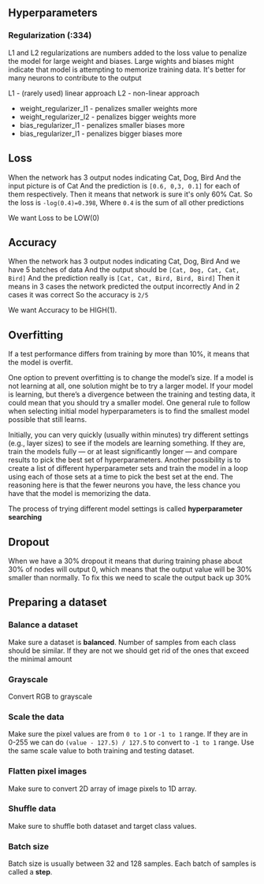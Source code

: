 
## Hyperparameters

### Regularization (:334)

L1 and L2 regularizations are numbers
added to the loss value to penalize the model for large weight and biases.
Large wights and biases might indicate that model is attempting to memorize
training data.
It's better for many neurons to contribute to the output

L1 - (rarely used) linear approach
L2 - non-linear approach

* weight_regularizer_l1 - penalizes smaller weights more
* weight_regularizer_l2 - penalizes bigger weights more
* bias_regularizer_l1 - penalizes smaller biases more
* bias_regularizer_l1 - penalizes bigger biases more

## Loss

When the network has 3 output nodes indicating Cat, Dog, Bird
And the input picture is of Cat
And the prediction is `[0.6, 0,3, 0.1]` for each of them respectively.
Then it means that network is sure it's only 60% Cat.
So the loss is `-log(0.4)=0.398`,
Where `0.4` is the sum of all other predictions

We want Loss to be LOW(0)


## Accuracy

When the network has 3 output nodes indicating Cat, Dog, Bird
And we have 5 batches of data
And the output should be `[Cat, Dog, Cat, Cat, Bird]`
And the prediction really is `[Cat, Cat, Bird, Bird, Bird]`
Then it means in 3 cases the network predicted the output incorrectly
And in 2 cases it was correct
So the accuracy is `2/5`

We want Accuracy to be HIGH(1).

## Overfitting

If a test performance differs from training by more than 10%,
it means that the model is overfit.

One option to prevent overfitting is to change the model’s size. If a model is not
learning at all, one solution might be to try a larger model. If your model is learning, but there’s a
divergence between the training and testing data, it could mean that you should try a smaller
model. One general rule to follow when selecting initial model hyperparameters is to find the
smallest model possible that still learns.

Initially, you can
very quickly (usually within minutes) try different settings (e.g., layer sizes) to see if the models
are learning something. If they are, train the models fully — or at least significantly longer — and
compare results to pick the best set of hyperparameters. Another possibility is to create a list of
different hyperparameter sets and train the model in a loop using each of those sets at a time to
pick the best set at the end. The reasoning here is that the fewer neurons you have, the less chance
you have that the model is memorizing the data.

The process of trying different model settings is called **hyperparameter searching**


## Dropout

When we have a 30% dropout it means that during training phase
about 30% of nodes will output 0, which means that the output value
will be 30% smaller than normally.
To fix this we need to scale the output back up 30%

## Preparing a dataset

### Balance a dataset

Make sure a dataset is **balanced**.
Number of samples from each class should be similar.
If they are not we should get rid of the ones that exceed the minimal amount

### Grayscale

Convert RGB to grayscale

### Scale the data

Make sure the pixel values are from `0 to 1` or `-1 to 1` range.
If they are in 0-255 we can do `(value - 127.5) / 127.5` to convert to `-1 to 1` range.
Use the same scale value to both training and testing dataset.

### Flatten pixel images

Make sure to convert 2D array of image pixels to 1D array.

### Shuffle data

Make sure to shuffle both dataset and target class values.

### Batch size

Batch size is usually between 32 and 128 samples.
Each batch of samples is called a **step**.
